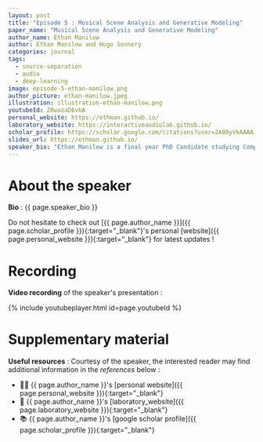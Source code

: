 ```yaml
---
layout: post
title: "Episode 5 : Musical Scene Analysis and Generative Modeling"
paper_name: "Musical Scene Analysis and Generative Modeling"
author_name: Ethan Manilow
author: Ethan Manilow and Hugo Sonnery
categories: journal
tags:
  - source-separation
  - audio
  - deep-learning
image: episode-5-ethan-manilow.png
author_picture: ethan-manilow.jpeg
illustration: illustration-ethan-manilow.png
youtubeId: ZRwazaD6vkA
personal_website: https://ethman.github.io/
laboratory_website: https://interactiveaudiolab.github.io/
scholar_profile: https://scholar.google.com/citations?user=2A80yVkAAAAJ&hl=en
slides_url: https://ethman.github.io/
speaker_bio: "Ethan Manilow is a final year PhD Candidate studying Computer Science working under Bryan Pardo in the Interactive Audio Lab at Northwestern University. He currently works part time as a Student Researcher at Google Brain on the Magenta Team after a research internship with them in the summer of 2020. Prior to that, he was a research intern at MERL on the Speech and Audio Team. He currently lives in Chicago, where he spends his free time fingerpicking his acoustic guitar and smiling at dogs he passes on the sidewalk."
---
```



# About the speaker

**Bio** : {{ page.speaker_bio }}

Do not hesitate to check out [{{ page.author_name }}]({{ page.scholar_profile }}){:target="_blank"}'s personal [website]({{ page.personal_website }}){:target="_blank"} for latest updates !


# Recording


**Video recording** of the speaker's presentation :

{% include youtubeplayer.html id=page.youtubeId %}



# Supplementary material

**Useful resources** : Courtesy of the speaker, the interested reader may find additional information in the *references* below :
* 🧑‍🔬 {{ page.author_name }}'s [personal website]({{ page.personal_website }}){:target="_blank"}
* 🏫 {{ page.author_name }}'s [laboratory_website]({{ page.laboratory_website }}){:target="_blank"}
* 📚 {{ page.author_name }}'s [google scholar profile]({{ page.scholar_profile }}){:target="_blank"}